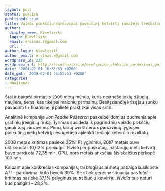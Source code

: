 ```yaml
---
layout: post
status: publish
published: true
title: Vaizdo plokščių pardavimai paskutinį ketvirtį sumažėjo trečdaliu
author:
  display_name: Kiewliszki
  login: Kiewliszki
  email: ervinas.r@gmail.com
  url: ''
author_login: Kiewliszki
author_email: ervinas.r@gmail.com
wordpress_id: 233
wordpress_url: http://localhost/site/new/vaizdo_ploksciu_pardavimai_paskutini_ketvirti_sumazejo_trecdaliu/
date: '2009-02-01 16:55:53 +0200'
date_gmt: '2009-02-01 16:55:53 +0200'
categories:
- Naujienos
---
```

<p>Štai ir baigėsi pirmasis 2009 metų mėnuo, kuris neatnešė jokių džiugių naujienų tiems, kas tikėjosi malonių permainų. Besitęsiančią krizę jau sunku pavadinti tik finansine, ji palietė praktiškai visas sritis.</p>
<p>Analitinė kompanija <i>Jon Peddie Research</i> paskelbė įdomius duomenis apie grafinių įrenginių rinką. Tyrimas susideda iš pagrindinių vaizdo plokščių gamintojų pardavimų. Pirmą kartą per 8 metus pardavimų lygis per paskutinįjį metų ketvirtį nesugebėjo aplenkti trečiojo ketvirčio rezultatų. </p>
<p>2008 metais kritimas pasiekė 35%! Palyginimui, 2007 metais buvo ušfiksuotas 10,62% prieaugis. Išviso per paskutinįjį pastarųjų metų ketvirtį  buvo parduota 72,35 mln. GPU, nors metais anksčiau šis skaičius perkopė 100 mln.</p>
<p>Kalbant apie konkrečias kompanijas, tai blogiausiai metų pabaiga susiklostė <i>ATI</i> – pardavimai krito beveik 39%. Šiek tiek geresnė situacija pas <i>Intel</i> – kritimas pasiekė 37,1% palyginus su trečiuoju ketvirčiu. <i>Nvidia</i> taip neturi kuo pasigirti – 28,2%. </p>
